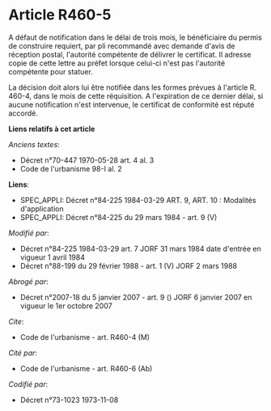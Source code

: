 # Article R460-5

A défaut de notification dans le délai de trois mois, le bénéficiaire du permis de construire requiert, par pli recommandé
avec demande d'avis de réception postal, l'autorité compétente de délivrer le certificat. Il adresse copie de cette lettre au
préfet lorsque celui-ci n'est pas l'autorité compétente pour statuer.

La décision doit alors lui être notifiée dans les formes prévues à l'article R. 460-4, dans le mois de cette réquisition. A
l'expiration de ce dernier délai, si aucune notification n'est intervenue, le certificat de conformité est réputé accordé.

**Liens relatifs à cet article**

_Anciens textes_:

  - Décret n°70-447 1970-05-28 art. 4 al. 3
  - Code de l'urbanisme 98-I al. 2

**Liens**:

  - SPEC_APPLI: Décret n°84-225 1984-03-29 ART. 9, ART. 10 : Modalités d'application
  - SPEC_APPLI: Décret n°84-225 du 29 mars 1984 - art. 9 (V)

_Modifié par_:

  - Décret n°84-225 1984-03-29 art. 7 JORF 31 mars 1984 date d'entrée en vigueur 1 avril 1984
  - Décret n°88-199 du 29 février 1988 - art. 1 (V) JORF 2 mars 1988

_Abrogé par_:

  - Décret n°2007-18 du 5 janvier 2007 - art. 9 () JORF 6 janvier 2007 en vigueur le 1er octobre 2007

_Cite_:

  - Code de l'urbanisme - art. R460-4 (M)

_Cité par_:

  - Code de l'urbanisme - art. R460-6 (Ab)

_Codifié par_:

  - Décret n°73-1023 1973-11-08
